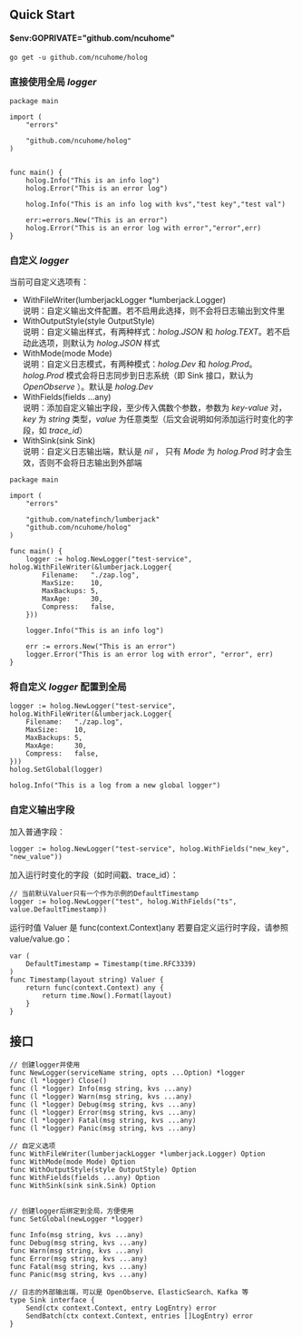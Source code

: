 ## Quick Start
#### $env:GOPRIVATE="github.com/ncuhome"
```shell
go get -u github.com/ncuhome/holog 
```
### 直接使用全局 *logger*
```golang
package main

import (
	"errors"

	"github.com/ncuhome/holog"
)


func main() {
    holog.Info("This is an info log")
    holog.Error("This is an error log")

    holog.Info("This is an info log with kvs","test key","test val")

    err:=errors.New("This is an error")
    holog.Error("This is an error log with error","error",err)
}

```
### 自定义 *logger*
当前可自定义选项有：

* WithFileWriter(lumberjackLogger *lumberjack.Logger)\
 说明：自定义输出文件配置。若不启用此选择，则不会将日志输出到文件里
* WithOutputStyle(style OutputStyle)\
 说明：自定义输出样式，有两种样式：*holog.JSON* 和 *holog.TEXT*。若不启动此选项，则默认为 *holog.JSON* 样式
* WithMode(mode Mode)\
 说明：自定义日志模式，有两种模式：*holog.Dev* 和 *holog.Prod*。*holog.Prod* 模式会将日志同步到日志系统（即 Sink 接口，默认为 *OpenObserve* ）。默认是 *holog.Dev*
* WithFields(fields ...any)\
 说明：添加自定义输出字段，至少传入偶数个参数，参数为 *key-value* 对，*key* 为 *string* 类型，*value* 为任意类型（后文会说明如何添加运行时变化的字段，如 *trace_id*）
* WithSink(sink Sink)\
 说明：自定义日志输出端，默认是 *nil* ， 只有 *Mode* 为 *holog.Prod* 时才会生效，否则不会将日志输出到外部端

```golang
package main

import (
	"errors"

	"github.com/natefinch/lumberjack"
	"github.com/ncuhome/holog"
)

func main() {
	logger := holog.NewLogger("test-service", holog.WithFileWriter(&lumberjack.Logger{
		Filename:   "./zap.log",
		MaxSize:    10,
		MaxBackups: 5,
		MaxAge:     30,
		Compress:   false,
	}))

	logger.Info("This is an info log")

	err := errors.New("This is an error")
	logger.Error("This is an error log with error", "error", err)
}
```
### 将自定义 *logger* 配置到全局
```golang
logger := holog.NewLogger("test-service", holog.WithFileWriter(&lumberjack.Logger{
	Filename:   "./zap.log",
	MaxSize:    10,
	MaxBackups: 5,
	MaxAge:     30,
	Compress:   false,
}))
holog.SetGlobal(logger)

holog.Info("This is a log from a new global logger")
```
### 自定义输出字段
加入普通字段：
```golang
logger := holog.NewLogger("test-service", holog.WithFields("new_key", "new_value"))
```
加入运行时变化的字段（如时间戳、trace_id）：
```golang
// 当前默认Valuer只有一个作为示例的DefaultTimestamp
logger := holog.NewLogger("test", holog.WithFields("ts", value.DefaultTimestamp))
```
运行时值 Valuer 是 func(context.Context)any 若要自定义运行时字段，请参照 value/value.go：
```golang
var (
	DefaultTimestamp = Timestamp(time.RFC3339)
)
func Timestamp(layout string) Valuer {
	return func(context.Context) any {
		return time.Now().Format(layout)
	}
}
```
## 接口
```golang
// 创建logger并使用
func NewLogger(serviceName string, opts ...Option) *logger
func (l *logger) Close()
func (l *logger) Info(msg string, kvs ...any) 
func (l *logger) Warn(msg string, kvs ...any) 
func (l *logger) Debug(msg string, kvs ...any)
func (l *logger) Error(msg string, kvs ...any) 
func (l *logger) Fatal(msg string, kvs ...any)
func (l *logger) Panic(msg string, kvs ...any)

// 自定义选项
func WithFileWriter(lumberjackLogger *lumberjack.Logger) Option 
func WithMode(mode Mode) Option 
func WithOutputStyle(style OutputStyle) Option 
func WithFields(fields ...any) Option 
func WithSink(sink sink.Sink) Option


// 创建logger后绑定到全局，方便使用
func SetGlobal(newLogger *logger)

func Info(msg string, kvs ...any) 
func Debug(msg string, kvs ...any)
func Warn(msg string, kvs ...any) 
func Error(msg string, kvs ...any)
func Fatal(msg string, kvs ...any)
func Panic(msg string, kvs ...any)

// 日志的外部输出端，可以是 OpenObserve、ElasticSearch、Kafka 等
type Sink interface {
	Send(ctx context.Context, entry LogEntry) error
	SendBatch(ctx context.Context, entries []LogEntry) error
}

```

